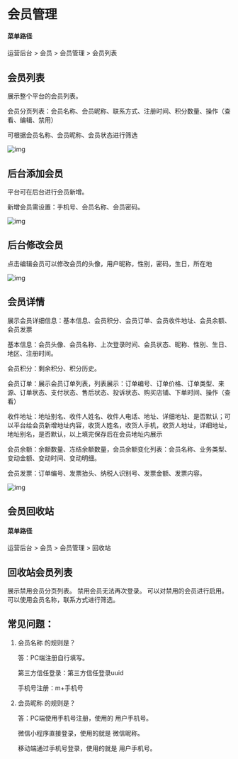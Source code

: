 # 会员管理

#### 菜单路径

运营后台 > 会员 > 会员管理 > 会员列表

## 会员列表

展示整个平台的会员列表。

会员分页列表：会员名称、会员昵称、联系方式、注册时间、积分数量、操作（查看、编辑、禁用）

可根据会员名称、会员昵称、会员状态进行筛选

![img](https://docs.pickmall.cn/help/images/%E4%BC%9A%E5%91%98%E5%88%97%E8%A1%A8.png)

## 后台添加会员

平台可在后台进行会员新增。

新增会员需设置：手机号、会员名称、会员密码。

![img](https://docs.pickmall.cn/help/images/addMember.png)

## 后台修改会员

点击编辑会员可以修改会员的头像，用户昵称，性别，密码，生日，所在地

![img](https://docs.pickmall.cn/help/images/%E7%BC%96%E8%BE%91%E4%BC%9A%E5%91%98.png)

## 会员详情

展示会员详细信息：基本信息、会员积分、会员订单、会员收件地址、会员余额、会员发票

基本信息：会员头像、会员名称、上次登录时间、会员状态、昵称、性别、生日、地区、注册时间。

会员积分：剩余积分、积分历史。

会员订单：展示会员订单列表，列表展示：订单编号、订单价格、订单类型、来源、订单状态、支付状态、售后状态、投诉状态、购买店铺、下单时间、操作（查看）

收件地址：地址别名、收件人姓名、收件人电话、地址、详细地址、是否默认；可以平台给会员新增地址内容，收货人姓名，收货人手机，收货人地址，详细地址，地址别名，是否默认，以上填完保存后在会员地址内展示

会员余额：余额数量、冻结余额数量，会员余额变化列表：会员名称、业务类型、变动金额、变动时间、变动明细。

会员发票：订单编号、发票抬头、纳税人识别号、发票金额、发票内容。

![img](https://docs.pickmall.cn/help/images/%E4%BC%9A%E5%91%98%E8%AF%A6%E6%83%85.png)

## 会员回收站

#### 菜单路径

运营后台 > 会员 > 会员管理 > 回收站

## 回收站会员列表

展示禁用会员分页列表。 禁用会员无法再次登录。 可以对禁用的会员进行启用。 可以使用会员名称，联系方式进行筛选。

## 常见问题：

1. 会员名称 的规则是？

   答：PC端注册自行填写。

    第三方信任登录：第三方信任登录uuid

    手机号注册：m+手机号

2. 会员昵称 的规则是？

   答：PC端使用手机号注册，使用的 用户手机号。

    微信小程序直接登录，使用的就是 微信昵称。

    移动端通过手机号登录，使用的就是 用户手机号。